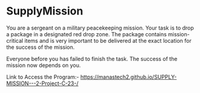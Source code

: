 # SupplyMission

You are a sergeant on a military peacekeeping mission. Your task is to drop a package in a designated red drop zone. The package contains mission-critical items and is very important to be delivered at the exact location for the success of the mission.

Everyone before you has failed to finish the task. The success of the mission now depends on you.

Link to Access the Program:-
https://manastech2.github.io/SUPPLY-MISSION---2-Project-C-23-/
